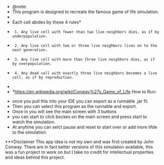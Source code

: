  * @note:
 * This program is designed to recreate the famous game of life simulation.
 * 
 * Each cell abides by these 4 rules*
 * 		1. Any live cell with fewer than two live neighbors dies, as if by underpopulation.
 * 		2. Any live cell with two or three live neighbors lives on to the next generation.
 * 		3. Any live cell with more than three live neighbors dies, as if by overpopulation.
 * 		4. Any dead cell with exactly three live neighbors becomes a live cell, as if by reproduction.
 *
 * *https://en.wikipedia.org/wiki/Conway%27s_Game_of_Life
How to Run:
- once you pull this into your IDE you can export as a runnable .jar fil.
- Then you can select this program as the runnable and export.
- Once in you will see the main screen with 3 buttons
- you can start to click bockes on the main screen and press start to watch the simulation.
- At anytime you can selct pause and reset to start over or add more lifde to the simulation.

***Disclaimer
This app idea is not my own and was first created by John Conway.
There are in fact better versions of this simulation available, this was a
fun project to work on but I take no credit for intellectual properties and ideas behind this project.
